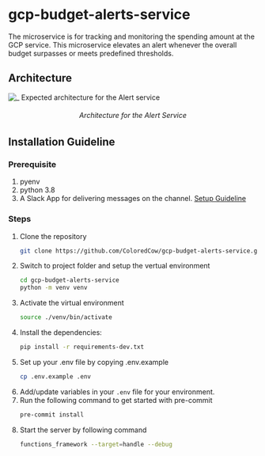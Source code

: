 # gcp-budget-alerts-service

The microservice is for tracking and monitoring the spending amount at the GCP service. This microservice elevates an alert whenever the overall budget surpasses or meets predefined thresholds.

## Architecture

![_                                          Expected architecture for the Alert service](https://github.com/Sachinbisht27/gcp-budget-alerts-service/assets/96137915/86e87e12-824a-46a9-ba95-07edca694285)

<h6 align="center">Architecture for the Alert Service</h6>

## Installation Guideline

### Prerequisite

1. pyenv
2. python 3.8
3. A Slack App for delivering messages on the channel. [Setup Guideline](./SLACKAPP.md)

### Steps

1. Clone the repository
   ```sh
   git clone https://github.com/ColoredCow/gcp-budget-alerts-service.git
   ```
2. Switch to project folder and setup the vertual environment
   ```sh
   cd gcp-budget-alerts-service
   python -m venv venv
   ```
3. Activate the virtual environment
   ```sh
   source ./venv/bin/activate
   ```
4. Install the dependencies:
   ```sh
   pip install -r requirements-dev.txt
   ```
5. Set up your .env file by copying .env.example
   ```sh
   cp .env.example .env
   ```
6. Add/update variables in your `.env` file for your environment.
7. Run the following command to get started with pre-commit
   ```sh
   pre-commit install
   ```
8. Start the server by following command
   ```sh
   functions_framework --target=handle --debug
   ```
